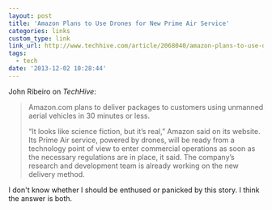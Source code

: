 ```yaml
---
layout: post
title: 'Amazon Plans to Use Drones for New Prime Air Service'
categories: links
custom_type: link
link_url: http://www.techhive.com/article/2068040/amazon-plans-to-use-drones-to-deliver-packages.html
tags:
  - tech
date: '2013-12-02 10:28:44'
---
```

John Ribeiro on *TechHive*:

>Amazon.com plans to deliver packages to customers using unmanned aerial vehicles in 30 minutes or less.
>
>“It looks like science fiction, but it’s real,” Amazon said on its website. Its Prime Air service, powered by drones, will be ready from a technology point of view to enter commercial operations as soon as the necessary regulations are in place, it said. The company’s research and development team is already working on the new delivery method.

I don't know whether I should be enthused or panicked by this story. I think the answer is both.
